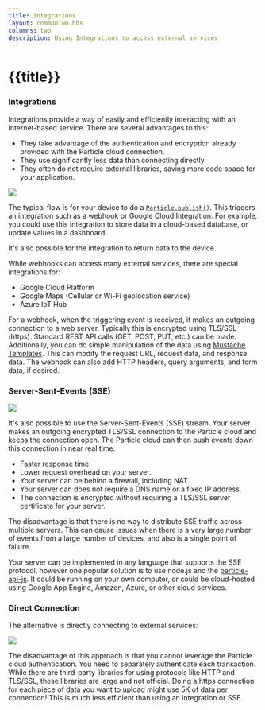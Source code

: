 ```yaml
---
title: Integrations
layout: commonTwo.hbs
columns: two
description: Using Integrations to access external services
---
```


# {{title}}

### Integrations

Integrations provide a way of easily and efficiently interacting with an Internet-based service. There are several advantages to this:

- They take advantage of the authentication and encryption already provided with the Particle cloud connection.
- They use significantly less data than connecting directly.
- They often do not require external libraries, saving more code space for your application.

<img src="/assets/images/PublishFlow.png" class="full-width"/>

The typical flow is for your device to do a [`Particle.publish()`](/reference/device-os/api/cloud-functions/particle-publish/). This triggers an integration such as a webhook or Google Cloud Integration. For example, you could use this integration to store data in a cloud-based database, or update values in a dashboard. 

It's also possible for the integration to return data to the device.

While webhooks can access many external services, there are special integrations for:

- Google Cloud Platform
- Google Maps (Cellular or Wi-Fi geolocation service)
- Azure IoT Hub

For a webhook, when the triggering event is received, it makes an outgoing connection to a web server. Typically this is encrypted using TLS/SSL (https). Standard REST API calls (GET, POST, PUT, etc.) can be made. Additionally, you can do simple manipulation of the data using [Mustache Templates](/reference/cloud-apis/webhooks/#variable-substitution). This can modify the request URL, request data, and response data. The webhook can also add HTTP headers, query arguments, and form data, if desired. 


### Server-Sent-Events (SSE)

<img src="/assets/images/SSEFlow.png" class="full-width"/>

It's also possible to use the Server-Sent-Events (SSE) stream. Your server makes an outgoing encrypted TLS/SSL connection to the Particle cloud and keeps the connection open. The Particle cloud can then push events down this connection in near real time.

- Faster response time.
- Lower request overhead on your server.
- Your server can be behind a firewall, including NAT.
- Your server can does not require a DNS name or a fixed IP address.
- The connection is encrypted without requiring a TLS/SSL server certificate for your server.

The disadvantage is that there is no way to distribute SSE traffic across multiple servers. This can cause issues when there is a very large number of events from a large number of devices, and also is a single point of failure.

Your server can be implemented in any language that supports the SSE protocol, however one popular solution is to use node.js and the [particle-api-js](/reference/cloud-apis/javascript/#geteventstream). It could be running on your own computer, or could be cloud-hosted using Google App Engine, Amazon, Azure, or other cloud services.

### Direct Connection

The alternative is directly connecting to external services:

<img src="/assets/images/DirectFlow.png" class="full-width"/>


The disadvantage of this approach is that you cannot leverage the Particle cloud authentication. You need to separately authenticate each transaction. While there are third-party libraries for using protocols like HTTP and TLS/SSL, these libraries are large and not official. Doing a https connection for each piece of data you want to upload might use 5K of data per connection! This is much less efficient than using an integration or SSE.
